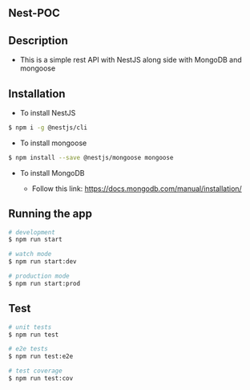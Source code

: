 ## Nest-POC 

## Description

- This is a simple rest API with NestJS along side with MongoDB and mongoose

## Installation

- To install NestJS

```bash
$ npm i -g @nestjs/cli
```

- To install mongoose

```bash
$ npm install --save @nestjs/mongoose mongoose
```
- To install MongoDB

  - Follow this link: https://docs.mongodb.com/manual/installation/

## Running the app

```bash
# development
$ npm run start

# watch mode
$ npm run start:dev

# production mode
$ npm run start:prod
```

## Test

```bash
# unit tests
$ npm run test

# e2e tests
$ npm run test:e2e

# test coverage
$ npm run test:cov
```

